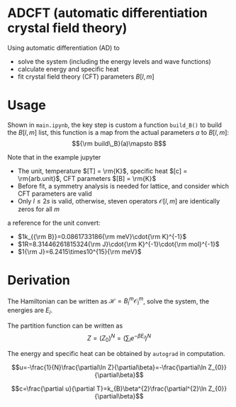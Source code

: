 # ADCFT (automatic differentiation crystal field theory)

Using automatic differentiation (AD) to
- solve the system (including the energy levels and wave functions)
- calculate energy and specific heat
- fit crystal field theory (CFT) parameters $B[l, m]$

# Usage
Shown in `main.ipynb`, the key step is custom a function `build_B()` to build the $B[l,m]$ list, this function is a map from the actual parameters $a$ to $B[l,m]$:
$${\rm build\_B}(a)\mapsto B$$

Note that in the example jupyter
- The unit, temperature $[T] = \rm{K}$, specific heat $[c] = \rm{arb.unit}$, CFT parameters $[B] = \rm{K}$
- Before fit, a symmetry analysis is needed for lattice, and consider which CFT parameters are valid
- Only $l\leq 2s$ is valid, otherwise, steven operators $\mathcal{O}[l, m]$ are identically zeros for all $m$

a reference for the unit convert:
- $1k_{{\rm B}}=0.0861733186{\rm meV}\cdot{\rm K}^{-1}$
- $1R=8.31446261815324{\rm J}\cdot{\rm K}^{-1}\cdot{\rm mol}^{-1}$
- $1{\rm J}=6.2415\times10^{15}{\rm meV}$

# Derivation
The Hamiltonian can be written as
$\mathcal{H}=B_{l}^{m}\mathcal{O}_{l}^{m}$, solve the system, the energies are $E_{i}$.

The partition function can be written as
$$Z =\left(Z_{0}\right)^{N}=\left(\sum_{i}e^{-\beta E_{i}}\right)^{N}$$

The energy and specific heat can be obtained by `autograd` in computation.

$$u=-\frac{1}{N}\frac{\partial\ln Z}{\partial\beta}=-\frac{\partial\ln Z_{0}}{\partial\beta}$$

$$c=\frac{\partial u}{\partial T}=k_{B}\beta^{2}\frac{\partial^{2}\ln Z_{0}}{\partial\beta}$$
